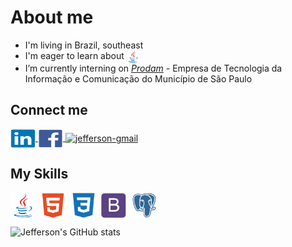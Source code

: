 # About me
- I'm living in Brazil, southeast
- I'm eager to learn about <kbd><img align="center" alt="angular" height="20" width="20" src="https://raw.githubusercontent.com/devicons/devicon/master/icons/java/java-original.svg" style="max-width:100%;"></kbd>
- I’m currently interning on [*Prodam*](https://portal.prodam.sp.gov.br/) - Empresa de Tecnologia da Informação e Comunicação do Município de São Paulo

## Connect me
<a href="https://www.linkedin.com/in/jperluxo/" target="_blank"> <img align="center" alt="jefferson-linkedln" height="30" width="40" src="https://raw.githubusercontent.com/devicons/devicon/master/icons/linkedin/linkedin-original.svg" style="max-width:100%;">
</a>
<a href="https://www.facebook.com/JPerluxo/" target="_blank"> <img align="center" alt="jefferson-facebook" height="30" width="40" src="https://raw.githubusercontent.com/devicons/devicon/master/icons/facebook/facebook-original.svg" style="max-width:100%;">
</a>
<a href="mailto:jperluxo@hotmail.com?subject=Contato%20pelo%20Github" target="_blank"> <img align="center" alt="jefferson-gmail" height="35" width="35" src="https://icons.iconarchive.com/icons/dtafalonso/android-lollipop/256/Gmail-icon.png" style="max-width:100%;">
</a>

## My Skills
<p>
  <kbd>
    <kbd><img align="center" alt="java" height="40" width="40" src="https://raw.githubusercontent.com/devicons/devicon/master/icons/java/java-original.svg" style="max-width:100%;"></kbd>
    <kbd><img align="center" alt="html" height="40" width="40" src="https://raw.githubusercontent.com/devicons/devicon/master/icons/html5/html5-plain.svg" style="max-width:100%;"></kbd>
    <kbd><img align="center" alt="css" height="40" width="40" src="https://raw.githubusercontent.com/devicons/devicon/master/icons/css3/css3-plain.svg" style="max-width:100%;"></kbd>
    <kbd><img align="center" alt="bootstrap" height="40" width="40" src="https://raw.githubusercontent.com/devicons/devicon/master/icons/bootstrap/bootstrap-plain.svg" style="max-width:100%;"></kbd>
    <kbd><img align="center" alt="postgresql" height="40" width="40" src="https://raw.githubusercontent.com/devicons/devicon/master/icons/postgresql/postgresql-plain.svg" style="max-width:100%;"></kbd>
  </kbd>
</p>

![Jefferson's GitHub stats](https://github-readme-stats.vercel.app/api?username=JPerluxo&show_icons=true&count_private=true&theme=dark)

